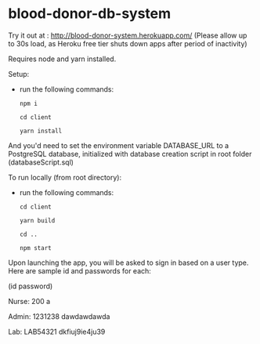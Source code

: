 # blood-donor-db-system

Try it out at : http://blood-donor-system.herokuapp.com/ (Please allow up to 30s load, as Heroku free tier shuts down apps after period of inactivity) 

Requires node and yarn installed. 

Setup:
- run the following commands:

      npm i

      cd client

      yarn install

And you'd need to set the environment variable DATABASE_URL to a PostgreSQL database, initialized with database creation script in root folder (databaseScript.sql)

To run locally (from root directory):
- run the following commands:

      cd client

      yarn build

      cd ..

      npm start 
      
Upon launching the app, you will be asked to sign in based on a user type.
Here are sample id and passwords for each:

(id password)
            
Nurse:      200      a   

Admin:      1231238  dawdawdawda

Lab:        LAB54321 dkfiuj9ie4ju39



